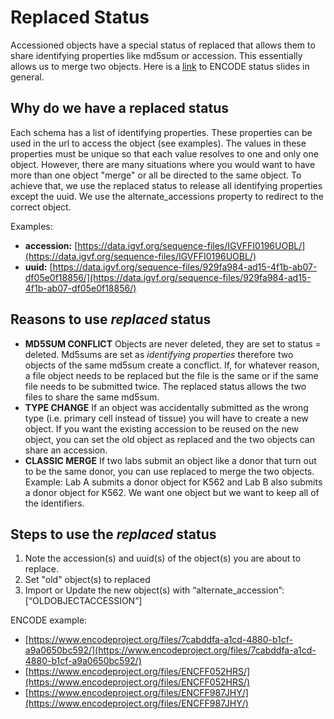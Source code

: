 # Replaced Status
Accessioned objects have a special status of replaced that allows them to share identifying properties like md5sum or accession.  This essentially allows us to merge two objects. Here is a [link](https://docs.google.com/presentation/d/1uMDHw0MQBb3mMxOWm88cSq6aRWbn2KpZyHHI5yQMQAE/edit?pli=1&slide=id.g7171591498_0_295#slide=id.g7171591498_0_295) to ENCODE status slides in general.

## Why do we have a replaced status
Each schema has a list of identifying properties. These properties can be used in the url to access the object (see examples).  The values in these properties must be unique so that each value resolves to one and only one object.  However, there are many situations where you would want to have more than one object "merge" or all be directed to the same object.  To achieve that, we use the replaced status to release all identifying properties except the uuid.  We use the alternate_accessions property to redirect to the correct object.

Examples:
* **accession:** [https://data.igvf.org/sequence-files/IGVFFI0196UOBL/](https://data.igvf.org/sequence-files/IGVFFI0196UOBL/)
* **uuid:** [https://data.igvf.org/sequence-files/929fa984-ad15-4f1b-ab07-df05e0f18856/](https://data.igvf.org/sequence-files/929fa984-ad15-4f1b-ab07-df05e0f18856/)

## Reasons to use *replaced* status

* **MD5SUM CONFLICT** Objects are never deleted, they are set to status = deleted.  Md5sums are set as *identifying properties* therefore two objects of the same md5sum create a concflict.  If, for whatever reason, a file object needs to be replaced but the file is the same or if the same file needs to be submitted twice.  The replaced status allows the two files to share the same md5sum.
* **TYPE CHANGE** If an object was accidentally submitted as the wrong type (i.e. primary cell instead of tissue) you will have to create a new object.  If you want the existing accession to be reused on the new object, you can set the old object as replaced and the two objects can share an accession.
* **CLASSIC MERGE**  If two labs submit an object like a donor that turn out to be the same donor, you can use replaced to merge the two objects.  Example:  Lab A submits a donor object for K562 and Lab B also submits a donor object for K562.  We want one object but we want to keep all of the identifiers.

## Steps to use the *replaced* status

1. Note the accession(s) and uuid(s) of the object(s) you are about to replace.
2. Set "old" object(s) to replaced
3. Import or Update the new object(s) with “alternate_accession”:[“OLDOBJECTACCESSION”]

ENCODE example:
* [https://www.encodeproject.org/files/7cabddfa-a1cd-4880-b1cf-a9a0650bc592/](https://www.encodeproject.org/files/7cabddfa-a1cd-4880-b1cf-a9a0650bc592/)
* [https://www.encodeproject.org/files/ENCFF052HRS/](https://www.encodeproject.org/files/ENCFF052HRS/)
* [https://www.encodeproject.org/files/ENCFF987JHY/](https://www.encodeproject.org/files/ENCFF987JHY/)
